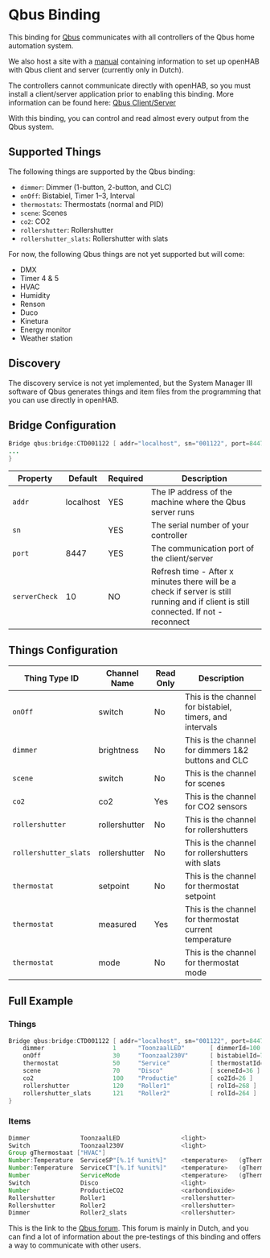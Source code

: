 # Qbus Binding

This binding for [Qbus](https://qbus.be) communicates with all controllers of the Qbus home automation system.

We also host a site with a [manual](https://iot.qbus.be/) containing information to set up openHAB with Qbus client and server (currently only in Dutch).

The controllers cannot communicate directly with openHAB, so you must install a client/server application prior to enabling this binding.
More information can be found here:
[Qbus Client/Server](https://github.com/QbusKoen/QbusClientServer-Installer)

With this binding, you can control and read almost every output from the Qbus system.

## Supported Things

The following things are supported by the Qbus binding:

- `dimmer`: Dimmer (1-button, 2-button, and CLC)
- `onOff`: Bistabiel, Timer 1–3, Interval
- `thermostats`: Thermostats (normal and PID)
- `scene`: Scenes
- `co2`: CO2
- `rollershutter`: Rollershutter
- `rollershutter_slats`: Rollershutter with slats

For now, the following Qbus things are not yet supported but will come:

- DMX
- Timer 4 & 5
- HVAC
- Humidity
- Renson
- Duco
- Kinetura
- Energy monitor
- Weather station

## Discovery

The discovery service is not yet implemented, but the System Manager III software of Qbus generates things and item files from the programming that you can use directly in openHAB.

## Bridge Configuration

```java
Bridge qbus:bridge:CTD001122 [ addr="localhost", sn="001122", port=8447, serverCheck=10 ] {
...
}
```

| Property      | Default   | Required | Description                                                                                                                          |
|---------------|-----------|----------|--------------------------------------------------------------------------------------------------------------------------------------|
| `addr`        | localhost | YES      | The IP address of the machine where the Qbus server runs                                                                             |
| `sn`          |           | YES      | The serial number of your controller                                                                                                 |
| `port`        | 8447      | YES      | The communication port of the client/server                                                                                          |
| `serverCheck` | 10        | NO       | Refresh time - After x minutes there will be a check if server is still running and if client is still connected. If not - reconnect |

## Things Configuration

| Thing Type ID         | Channel Name  | Read Only | Description                                             |
|-----------------------|---------------|-----------|---------------------------------------------------------|
| `onOff`               | switch        | No        | This is the channel for bistabiel, timers, and intervals |
| `dimmer`              | brightness    | No        | This is the channel for dimmers 1&2 buttons and CLC     |
| `scene`               | switch        | No        | This is the channel for scenes                          |
| `co2`                 | co2           | Yes       | This is the channel for CO2 sensors                     |
| `rollershutter`       | rollershutter | No        | This is the channel for rollershutters                  |
| `rollershutter_slats` | rollershutter | No        | This is the channel for rollershutters with slats       |
| `thermostat`          | setpoint      | No        | This is the channel for thermostat setpoint             |
| `thermostat`          | measured      | Yes       | This is the channel for thermostat current temperature  |
| `thermostat`          | mode          | No        | This is the channel for thermostat mode                 |

## Full Example

### Things

```java
Bridge qbus:bridge:CTD001122 [ addr="localhost", sn="001122", port=8447, serverCheck=10 ] {
    dimmer                   1      "ToonzaalLED"       [ dimmerId=100 ]
    onOff                    30     "Toonzaal230V"      [ bistabielId=76 ]
    thermostat               50     "Service"           [ thermostatId=99 ]
    scene                    70     "Disco"             [ sceneId=36 ]
    co2                      100    "Productie"         [ co2Id=26 ]
    rollershutter            120    "Roller1"           [ rolId=268 ]
    rollershutter_slats      121    "Roller2"           [ rolId=264 ]
}
```

### Items

```java
Dimmer              ToonzaalLED                 <light>                         ["Light"]           {channel="qbus:dimmer:CTD001122:1:brightness"}
Switch              Toonzaal230V                <light>                         ["Switch"]          {channel="qbus:onOff:CTD001122:30:switch"}
Group gThermostaat ["HVAC"]
Number:Temperature  ServiceSP"[%.1f %unit%]"    <temperature>   (gThermostaat)  ["Setpoint"]        {channel="qbus:thermostat:CTD001122:50:setpoint"}
Number:Temperature  ServiceCT"[%.1f %unit%]"    <temperature>   (gThermostaat)  ["Measurement"]     {channel="qbus:thermostat:CTD001122:50:measured"}
Number              ServiceMode                 <temperature>   (gThermostaat)  ["Control"]         {channel="qbus:thermostat:CTD001122:50:mode",ihc="0x33c311" , autoupdate="true"}
Switch              Disco                       <light>                         ["Switch"]          {channel="qbus:scene:CTD001122:36:scene"}
Number              ProductieCO2                <carbondioxide>                 ["CO2"]             {channel="qbus:co2:CTD001122:100:co2"}
Rollershutter       Roller1                     <rollershutter>                 ["Blinds"]          {channel="qbus:rollershutter:CTD001122:120:rollershutter"}
Rollershutter       Roller2                     <rollershutter>                 ["Blinds"]          {channel="qbus:rollershutter_slats:CTD001122:121:rollershutter"}
Dimmer              Roller2_slats               <rollershutter>                 ["Blinds"]          {channel="qbus:rollershutter_slats:CTD001122:121:slats"}
```

This is the link to the [Qbus forum](<https://qbusforum.be>).
This forum is mainly in Dutch, and you can find a lot of information about the pre-testings of this binding and offers a way to communicate with other users.

